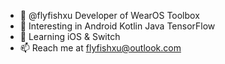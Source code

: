 - 👋 @flyfishxu Developer of WearOS Toolbox
- 👀 Interesting in Android Kotlin Java TensorFlow
- 🌱 Learning iOS & Switch
- 📫 Reach me at flyfishxu@outlook.com
